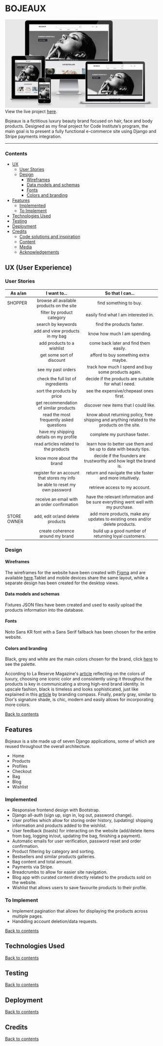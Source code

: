 # BOJEAUX
![WebsiteSnapshot](media/website-screenshot.png)
View the live project [here](https://bojeaux-ms4.herokuapp.com/).

Bojeaux is a fictitious luxury beauty brand focused on hair, face and body products. Designed as my final project for Code Institute’s program, the main goal is to present a fully functional e-commerce site using Django and Stripe payments integration.

---

### **Contents** ###

- [UX](#ux-user-experience)
    - [User Stories](#user-stories)
    - [Design](#design)
        - [Wireframes](#wireframes)
        - [Data models and schemas](#data-models-and-schemas)
        - [Fonts](#fonts)
        - [Colors and branding](#colors-and-branding)
- [Features](#features)
    - [Implemented](#implemented)
    - [To Implement](#to-implement)
- [Technologies Used](#technologies-used)
- [Testing](#testing)
- [Deployment](#deployment)
- [Credits](#credits)
    - [Code solutions and inspiration](#code-solutions-and-inspiration)
    - [Content](#content)
    - [Media](#media)
    - [Acknowledgements](#acknowledgements)

## UX (User Experience) ##

### **User Stories** ###
| As a/an        | I want to...        | So that I can...        |
| ------------- |:-------------:| :-----:|
| SHOPPER| browse all available products on the site | find something to buy. |
|        | filter by product category|easily find what I am interested in.|
|        | search by keywords|find the products faster.|
|        | add and view products in my bag|know how much I am spending.|
|        | add products to a wishlist|come back later and find them easily.|
|        | get some sort of discount|afford to buy something extra maybe.|
|        | see my past orders|track how much I spend and buy some products again.|
|        | check the full list of ingredients|decide if the products are suitable for what I need.|
|        | sort the products by price|see the expensive/chepeast ones first.|
|        | get recommendation of similar products|discover new items that I could like.|
|        | read the most frequently asked questions|know about returning policy, free shipping and anything related to the products on the site.|
|        | have my shipping details on my profile|complete my purchase faster.|
|        | read articles related to the products|learn how to better use them and be up to date with beauty tips.|
|        | know more about the brand|decide if the founders are trustworthy and how legit the brand is.|
|        | register for an account that stores my info|return and navigate the site faster and more intuitively.|
|        | be able to reset my own password|retrieve access to my account.|
|        | receive an email with an order confirmation|have the relevant information and be sure everything went well with my purchase.|
| STORE OWNER| add, edit or/and delete products|add more products, make any updates to existing ones and/or delete products.|
|            | create coherence around my brand|build up a good number of returning loyal customers.|

### **Design** ###

#### **Wireframes** ####
The wireframes for the website have been created with [Figma](https://www.figma.com/) and are available [here](https://www.figma.com/file/TxA1czx6sYCXVmdOcjD8g2/MS4?node-id=0%3A1).Tablet and mobile devices share the same layout, while a separate design has been created for the desktop views. 

#### **Data models and schemas** ####

Fixtures JSON files have been created and used to easily upload the products information into the database.



#### **Fonts** ####
Noto Sans KR font with a Sans Serif fallback has been chosen for the entire website.

#### **Colors and branding** ####
Black, grey and white are the main colors chosen for the brand, click [here](https://coolors.co/ffffff-eae9ec-000000) to see the palette.

According to La Reserve Magazine's [article](https://www.lareserve-mag.com/the-colors-of-luxury/) reflecting on the colors of luxury, choosing one iconic color and consistently using it throughout the products is key in communicating a strong high-end brand identity. In upscale fashion, black is timeless and looks sophisticated, just like explained in this [article](https://brandingcompass.com/branding/color-theory-black-as-a-branding-color/) by branding compass. Finally, pearly gray, similar to Dior's signature shade, is chic, modern and easily allows for incorporating more colors.

[Back to contents](#contents)

## Features ##
Bojeaux is a site made up of seven Django applications, some of which are reused throughout the overall architecture. 

- Home
- Products
- Profiles
- Checkout
- Bag
- Blog
- Wishlist

### **Implemented** ###
- Responsive frontend design with Bootstrap.
- Django all-auth (sign up, sign in, log out, password change).
- User profiles which allow for storing order history, (updating) shipping information and products added to the wishlist.
- User feedback (toasts) for interacting on the website (add/delete items from bag, logging in/out, updating the bag, finishing a payment).
- Automatic emails for user verification, password reset and order confirmation.
- Product filtering by category and sorting. 
- Bestsellers and similar products galleries.
- Bag content and total amount.
- Payments via Stripe.
- Breadcrumbs to allow for easier site navigation.
- Blog app with curated content directly related to the products sold on the website.
- Wishlist that allows users to save favourite products to their profile.

### **To Implement** ###

- Implement pagination that allows for displaying the products across multiple pages.
- Handdling account deletion/data requests.

[Back to contents](#contents)

## Technologies Used ##

[Back to contents](#contents)

## Testing ##

[Back to contents](#contents)

## Deployment ##

[Back to contents](#contents)

## Credits ##

[Back to contents](#contents)